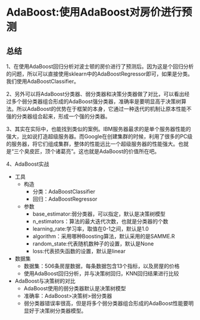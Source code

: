 # AdaBoost:使用AdaBoost对房价进行预测

## 总结
1、在使用AdaBoost回归分析对波士顿的房价进行了预测后。因为这是个回归分析的问题，所以可以直接使用sklearn中的AdaBoostRegressor即可，如果是分类。我们使用AdaBoostClassifier。

2、另外可以将AdaBoost分类器、弱分类器和决策分类器做了对比，可以看出经过多个弱分类器组合形成的AdaBoost强分类器，准确率是要明显高于决策树算法。所以AdaBoost的优势在于框架的本身，它通过一种迭代的机制让原本性能不强的分类器组合起来，形成一个强的分类器。

3、其实在实际中，也能找到类似的案例。IBM服务器最求的是单个服务器性能的强大，比如说打造超级服务器。而Google在创建集群的时候，利用了很多的PC级的服务器，将它们组成集群，整体的性能远比一个超级服务器的性能强大。也就是“三个臭皮匠，顶个诸葛亮”。这也就是AdaBoost的价值所在吧。

4、AdaBoost实战
- 工具
    - 构造
        - 分类：AdaBoostClassifier
        - 回归：AdaBoostRegressor
    - 参数
        - base_estimator:弱分类器，可以指定，默认是决策树模型
        - n_estimators：算法的最大迭代次数，也就是分类器的个数
        - learning_rate:学习率，取值在0-1之间，默认是1.0
        - algorithm：采用哪种Boosting算法，默认采用的是SAMME.R
        - random_state:代表随机数种子的设置，默认是None
        - loss:代表损失函数的设置，默认是linear
- 数据集
    - 数据集：506条房屋数据，每条数据包含13个指标，以及房屋的价格
    - 使用AdaBoost回归分析，并与决策树回归，KNN回归结果进行比较
- AdaBoost与决策树的对比
    - AdaBoost使用的弱分类器默认是决策树模型
    - 准确率：AdaBoost>决策树>弱分类器
    - 弱分类器错误率很高，但是将多个弱分类器组合形成的AdaBoost性能要明显好于决策树分类器模型。